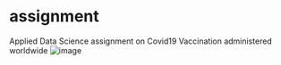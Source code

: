 # assignment 
Applied Data Science assignment on Covid19 Vaccination administered worldwide
![image](https://user-images.githubusercontent.com/31350956/212721016-f20f7c6b-9a02-4b5d-86b6-7ad9155a7a5a.png)
